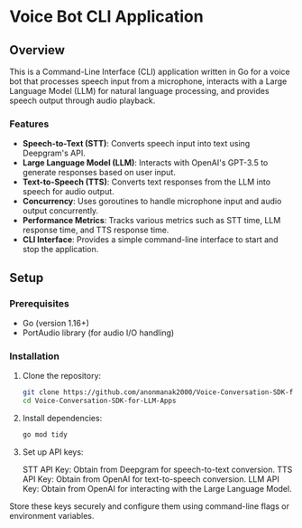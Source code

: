 # Voice Bot CLI Application

## Overview

This is a Command-Line Interface (CLI) application written in Go for a voice bot that processes speech input from a microphone, interacts with a Large Language Model (LLM) for natural language processing, and provides speech output through audio playback.

### Features

- **Speech-to-Text (STT)**: Converts speech input into text using Deepgram's API.
- **Large Language Model (LLM)**: Interacts with OpenAI's GPT-3.5 to generate responses based on user input.
- **Text-to-Speech (TTS)**: Converts text responses from the LLM into speech for audio output.
- **Concurrency**: Uses goroutines to handle microphone input and audio output concurrently.
- **Performance Metrics**: Tracks various metrics such as STT time, LLM response time, and TTS response time.
- **CLI Interface**: Provides a simple command-line interface to start and stop the application.

## Setup

### Prerequisites

- Go (version 1.16+)
- PortAudio library (for audio I/O handling)

### Installation

1. Clone the repository:

   ```bash
   git clone https://github.com/anonmanak2000/Voice-Conversation-SDK-for-LLM-Apps.git
   cd Voice-Conversation-SDK-for-LLM-Apps
   ```

2. Install dependencies:

   ```bash
   go mod tidy
   ```

3. Set up API keys:

   STT API Key: Obtain from Deepgram for speech-to-text conversion.
   TTS API Key: Obtain from OpenAI for text-to-speech conversion.
   LLM API Key: Obtain from OpenAI for interacting with the Large Language Model.

Store these keys securely and configure them using command-line flags or environment variables.
